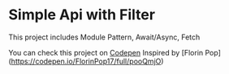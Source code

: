 # Simple Api with Filter

This project includes Module Pattern, Await/Async, Fetch

You can check this project on [Codepen](https://codepen.io/neslihanorhan/full/MWbbezw)
Inspired by [Florin Pop] (https://codepen.io/FlorinPop17/full/pooQmjO)